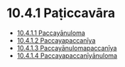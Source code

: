 # 10.4.1 Paṭiccavāra

* [10.4.1.1 Paccayānuloma](10.4.1/10.4.1.1.md)
* [10.4.1.2 Paccayapaccanīya](10.4.1/10.4.1.2.md)
* [10.4.1.3 Paccayānulomapaccanīya](10.4.1/10.4.1.3.md)
* [10.4.1.4 Paccayapaccanīyānuloma](10.4.1/10.4.1.4.md)
